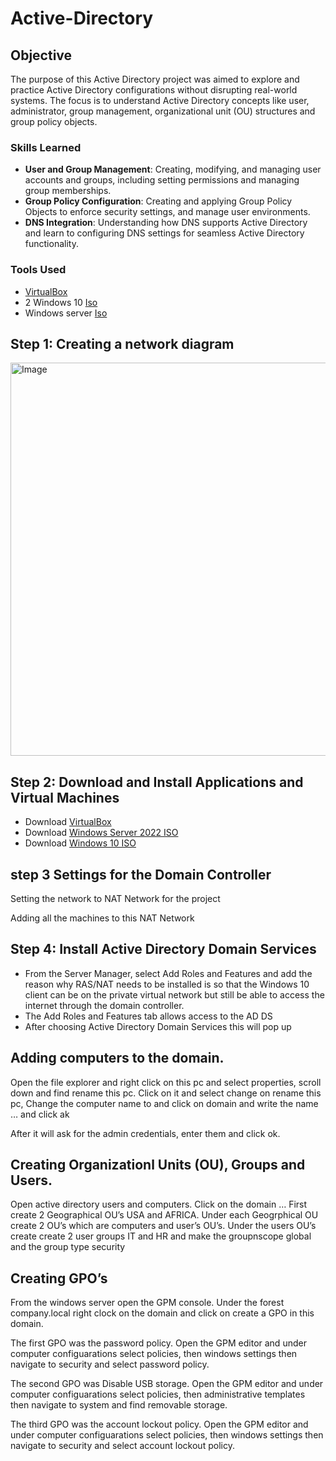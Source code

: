 # Active-Directory

## Objective
The purpose of this Active Directory project was aimed to explore and practice Active Directory configurations without disrupting real-world systems.  The focus is to understand Active Directory concepts like user, administrator, group management, organizational unit (OU) structures and group policy objects.

### Skills Learned

- **User and Group Management**: Creating, modifying, and managing user accounts and groups, including setting permissions and managing group memberships. 
- **Group Policy Configuration**: Creating and applying Group Policy Objects to enforce security settings, and manage user environments. 
- **DNS Integration**: Understanding how DNS supports Active Directory and learn to configuring DNS settings for seamless Active Directory functionality.
  
### Tools Used

- [VirtualBox](https://www.virtualbox.org/wiki/Downloads)
- 2 Windows 10 [Iso](https://www.microsoft.com/en-us/software-download/windows10)
- Windows server [Iso](https://www.microsoft.com/en-us/evalcenter/download-windows-server-2019)

## Step 1: Creating a network diagram
<img width="629" alt="Image" src="https://github.com/user-attachments/assets/d910ac1c-4c3f-44cc-83e7-5d22297f6c68" />

## Step 2: Download and Install Applications and Virtual Machines

* Download [VirtualBox](https://www.virtualbox.org/wiki/Downloads)
* Download [Windows Server 2022 ISO](https://info.microsoft.com/ww-landing-windows-server-2022.html)
* Download [Windows 10 ISO](https://www.microsoft.com/en-us/software-download/windows10)

## step 3 Settings for the Domain Controller
Setting the network to NAT Network for the project

Adding all the machines to this NAT Network

## Step 4: Install Active Directory Domain Services
* From the Server Manager, select Add Roles and Features and add the reason why RAS/NAT needs to be installed is so that the Windows 10 client can be on the private virtual 
  network but still be able to access the internet through the domain controller.
* The Add Roles and Features tab allows access to the AD DS
* After choosing Active Directory Domain Services this will pop up

## Adding computers to the domain.
  Open the file explorer and right click on this pc and select properties, scroll down and find rename this pc. Click on it and select change on rename this pc, Change the 
  computer name to and click on domain and write the name … and click ak
  
  After it will ask for the admin credentials, enter them and click ok.

## Creating Organizationl Units (OU), Groups and Users.
  Open active directory users and computers. Click on the domain …
  First create 2 Geographical OU’s USA and AFRICA.
  Under each Geogrphical OU create 2 OU’s which are computers and user’s OU’s.
  Under the users OU’s create create 2 user groups IT and HR and make the groupnscope global and the group type security 

## Creating GPO’s
  From the windows server open the GPM console. Under the forest company.local right clock on the domain and click on create a GPO in this domain.
  
  The first GPO was the password policy.
  Open the GPM editor and under computer configuarations select policies, then windows settings then navigate to security and select password policy.
  
  The second GPO was Disable USB storage.
  Open the GPM editor and under computer configuarations select policies, then administrative templates then navigate to system and find removable storage.
  
  The third GPO was the account lockout policy.
  Open the GPM editor and under computer configuarations select policies, then windows settings then navigate to security and select account lockout policy.










